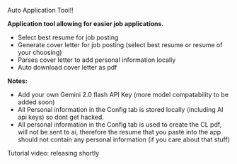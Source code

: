 Auto Application Tool!!

**Application tool allowing for easier job applications.**
- Select best resume for job posting
- Generate cover letter for job posting (select best resume or resume of your choosing)
- Parses cover letter to add personal information locally
- Auto download cover letter as pdf

**Notes:**
- Add your own Gemini 2.0 flash API Key (more model compatability to be added soon)
- All Personal information in the Config tab is stored locally (including AI api keys) so dont get hacked.
- All personal information in the Config tab is used to create the CL pdf, will not be sent to ai, 
therefore the resume that you paste into the app should not contain any personal information (if you care about that stuff)

Tutorial video: releasing shortly
